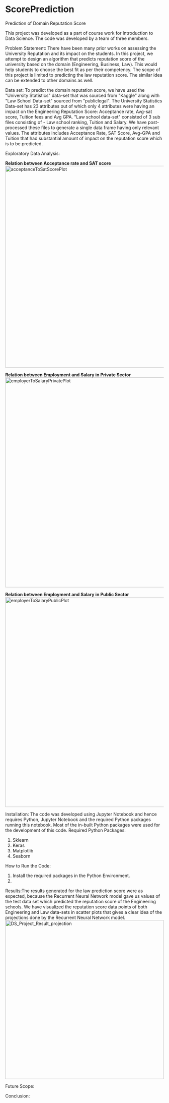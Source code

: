 # ScorePrediction
Prediction of Domain Reputation Score

This project was developed as a part of course work for Introduction to Data Science. The code was developed by a team of three members.

Problem Statement: 
There have been many prior works on assessing the University Reputation and its impact on the students. In this project, we attempt to design an algorithm that predicts reputation score of the university based on the domain (Engineering, Business, Law). This would help students to choose the best fit as per their competency. The scope of this project is limited to predicting the law reputation score. The similar idea can be extended to other domains as well.

Data set:
To predict the domain reputation score, we have used the "University Statistics" data-set that was sourced from "Kaggle" along with "Law School Data-set" sourced from "publiclegal". The University Statistics Data-set has 23 attributes out of which only 4 attributes were having an impact on the Engineering Reputation Score: Acceptance rate, Avg-sat score, Tuition fees and Avg GPA. "Law school data-set" consisted of 3 sub files consisting of - Law school ranking, Tuition and Salary. We have post-processed these files to generate a single data frame having only relevant values. The attributes includes Acceptance Rate, SAT Score, Avg-GPA and Tuition that had substantial amount of impact on the reputation score which is to be predicted.

Exploratory Data Analysis:

  **Relation between Acceptance rate and SAT score**
<img width="640" alt="acceptanceToSatScorePlot" src="https://user-images.githubusercontent.com/99711349/170152442-33bac744-ebb9-4edf-b8c2-3b36382ee94b.png">

  **Relation between Employment and Salary in Private Sector**
<img width="666" alt="employerToSalaryPrivatePlot" src="https://user-images.githubusercontent.com/99711349/170152098-4173df43-83b8-48bf-9e1d-05d6134aff32.png">
  
  **Relation between Employment and Salary in Public Sector**
     <img width="666" alt="employerToSalaryPublicPlot" src="https://user-images.githubusercontent.com/99711349/170152248-5d87ce1b-480b-422b-af9b-34c6b5fbbbe0.png">


Installation:
The code was developed using Jupyter Notebook and hence requires Python, Jupyter Notebook and the required Python packages running this notebook. Most of the in-built Python packages were used for the development of this code.
Required Python Packages:
1. Sklearn
2. Keras
3. Matplotlib
4. Seaborn

How to Run the Code:
1. Install the required packages in the Python Environment. 
2. 

Results:The results generated for the law prediction score were as expected, because the Recurrent Neural Network model gave us values of the test data set which predicted the reputation score of the Engineering schools. We have visualized the reputation score data points of both Engineering and Law data-sets in scatter plots that gives a clear idea of the projections done by the Recurrent Neural Network model.
<img width="504" alt="DS_Project_Result_projection" src="https://user-images.githubusercontent.com/99711349/170147513-82d31a47-a149-4c1c-ae22-474e6070bb8d.png">


Future Scope:

Conclusion:



